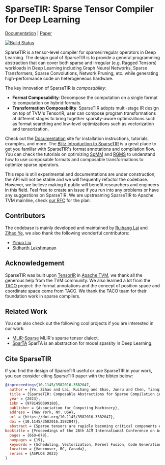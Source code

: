 <!--- Licensed to the Apache Software Foundation (ASF) under one -->
<!--- or more contributor license agreements.  See the NOTICE file -->
<!--- distributed with this work for additional information -->
<!--- regarding copyright ownership.  The ASF licenses this file -->
<!--- to you under the Apache License, Version 2.0 (the -->
<!--- "License"); you may not use this file except in compliance -->
<!--- with the License.  You may obtain a copy of the License at -->

<!---   http://www.apache.org/licenses/LICENSE-2.0 -->

<!--- Unless required by applicable law or agreed to in writing, -->
<!--- software distributed under the License is distributed on an -->
<!--- "AS IS" BASIS, WITHOUT WARRANTIES OR CONDITIONS OF ANY -->
<!--- KIND, either express or implied.  See the License for the -->
<!--- specific language governing permissions and limitations -->
<!--- under the License. -->


SparseTIR: Sparse Tensor Compiler for Deep Learning
==============================================
[Documentation](https://sampl.cs.washington.edu/SparseTIR/) |
[Paper](https://dl.acm.org/doi/10.1145/3582016.3582047)

[![Build Status](https://github.com/uwsampl/sparsetir/actions/workflows/build.yml/badge.svg)](https://github.com/uwsampl/sparsetir/actions/workflows/build.yml)

SparseTIR is a tensor-level compiler for sparse/irregular operators in Deep Learning. The design goal of SparseTIR is to provide a general programming abstraction that can cover both sparse and irregular (e.g. Ragged Tensors) workloads in Deep Learning including Graph Neural Networks, Sparse Transformers, Sparse Convolutions, Network Pruning, etc. while generating high-performance code on heterogeneous hardware.

The key innovation of SparseTIR is *composability*:
- **Format Composability**: Decompose the computation on a single format to computation on hybrid formats.
- **Transformation Composability**: SparseTIR adopts multi-stage IR design on top of TVM's TensorIR, user can compose program transformations at different stages to bring together sparsity-aware optimizations such as format searching and low-level optimizations such as vectorization and tensorization.

Check out the [Documentation](https://sampl.cs.washington.edu/SparseTIR/) site for installation instructions, tutorials, examples, and more. The [Blitz Introduction to SparseTIR](https://sampl.cs.washington.edu/SparseTIR/tutorials/blitz.html) is a great place to get you familiar with SparseTIR's format annotations and compilation flow. You can check the tutorials on optimizing [SpMM](https://sampl.cs.washington.edu/SparseTIR/tutorials/spmm.html) and [RGMS](https://sampl.cs.washington.edu/SparseTIR/tutorials/rgcn.html) to understand how to use composable formats and composable transformations to optimize sparse operators.

This repo is still experimental and documentations are under construction, the API will not be stable and we will frequently refactor the codebase. However, we believe making it public will benefit researchers and engineers in this field. Feel free to create an issue if you run into any problems or have any suggestions on SparseTIR. We are upstreaming SparseTIR to Apache TVM mainline, check [our RFC](https://discuss.tvm.apache.org/t/rfc-sparsetir-as-a-new-dialect-in-tvm/14645) for the plan.

Contributors
------------
The codebase is mainly developed and maintained by [Ruihang Lai](https://github.com/MasterJH5574) and [Zihao Ye](https://github.com/yzh119/), we also thank the following wonderful contributors:

- [Yinuo Liu](https://github.com/qelk123)
- [Sidharth Lakshmanan](https://github.com/sidlak-c137)

Acknowledgement
---------------
SparseTIR was built upon [TensorIR](https://arxiv.org/pdf/2207.04296.pdf) in [Apache TVM](https://tvm.apache.org/), we thank all the generous help from the TVM community. We also learned a lot from the [TACO](https://github.com/tensor-compiler/taco) project: the format annotations and the concept of position space and coordinate space come from TACO. We thank the TACO team for their foundation work in sparse compilers.

Related Work
------------
You can also check out the following cool projects if you are interested in our work:
- [MLIR-Sparse](https://mlir.llvm.org/docs/Dialects/SparseTensorOps/) MLIR's sparse tensor dialect.
- [SparTA](https://github.com/microsoft/SparTA) SparTA is an abstraction for model sparsity in Deep Learning.

Cite SparseTIR
--------------
If you find the design of SparseTIR useful or use SparseTIR in your work, you can consider citing SparseTIR paper with the bibtex below:
```bibtex
@inproceedings{10.1145/3582016.3582047,
  author = {Ye, Zihao and Lai, Ruihang and Shao, Junru and Chen, Tianqi and Ceze, Luis},
  title = {SparseTIR: Composable Abstractions for Sparse Compilation in Deep Learning},
  year = {2023},
  isbn = {9781450399180},
  publisher = {Association for Computing Machinery},
  address = {New York, NY, USA},
  url = {https://doi.org/10.1145/3582016.3582047},
  doi = {10.1145/3582016.3582047},
  abstract = {Sparse tensors are rapidly becoming critical components of modern deep learning workloads. However, developing high-performance sparse operators can be difficult and tedious, and existing vendor libraries cannot satisfy the escalating demands from new operators. Sparse tensor compilers simplify the development of operators, but efficient sparse compilation for deep learning remains challenging because a single sparse format cannot maximize hardware efficiency, and single-shot compilers cannot keep up with latest hardware and system advances. In this paper, we observe that the key to addressing both these challenges is to leverage composable formats and composable transformations. We propose SparseTIR, a sparse tensor compilation abstraction that offers composable formats and composable transformations for deep learning workloads. SparseTIR constructs a search space over these composable components for performance tuning. With these improvements, SparseTIR obtains consistent performance speedups vs vendor libraries on GPUs for single operators: 1.20-2.34x for GNN operators, 1.05-2.98x for sparse attention operators, and 0.56-7.45x for sparse convolution operators. SparseTIR also accelerates end-to-end GNNs by 1.08-1.52x for GraphSAGE training, and 4.20-40.18x for RGCN inference.},
booktitle = {Proceedings of the 28th ACM International Conference on Architectural Support for Programming Languages and Operating Systems, Volume 3},
  pages = {660–678},
  numpages = {19},
  keywords = {Scheduling, Vectorization, Kernel Fusion, Code Generation and Optimizations, Tensor Cores, Tensor Compilers, Sparse Computation},
  location = {Vancouver, BC, Canada},
  series = {ASPLOS 2023}
}
```
